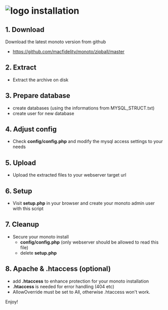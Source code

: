![logo](https://raw.githubusercontent.com/yafp/monoto/master/images/logo/monoto_logo_black.png) installation
==========

## 1. Download
Download the latest monoto version from github
* https://github.com/macfidelity/monoto/zipball/master


## 2. Extract
* Extract the archive on disk


## 3. Prepare database
* create databases (using the informations from MYSQL_STRUCT.txt)
* create user for new database


## 4. Adjust config
* Check **config/config.php** and modify the mysql access settings to your needs


## 5. Upload
* Upload the extracted files to your webserver target url


## 6. Setup
* Visit **setup.php** in your browser and create your monoto admin user with this script


## 7. Cleanup
* Secure your monoto install
  * **config/config.php** (only webserver should be allowed to read this file)
  * delete **setup.php**


## 8. Apache & .htaccess (optional)
* add **.htaccess** to enhance protection for your monoto installation
* **.htaccess** is needed for error handling (404 etc)
* AllowOverride must be set to All, otherwise .htaccess won't work.

Enjoy!
